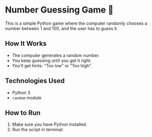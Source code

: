 # Number Guessing Game 🎯

This is a simple Python game where the computer randomly chooses a number between 1 and 100, and the user has to guess it.

## How It Works

- The computer generates a random number.
- You keep guessing until you get it right.
- You’ll get hints: “Too low” or “Too high”.

## Technologies Used

- Python 3
- `random` module

## How to Run

1. Make sure you have Python installed.
2. Run the script in terminal:
